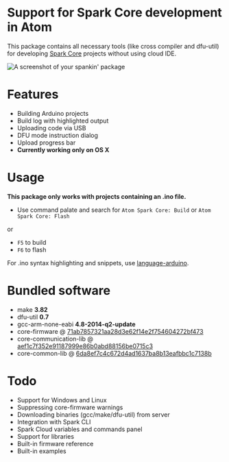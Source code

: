# Support for Spark Core development in Atom

This package contains all necessary tools (like cross compiler and dfu-util) for developing [Spark Core](http://spark.io/) projects without using cloud IDE.

![A screenshot of your spankin' package](http://cl.ly/image/2J142C1K0r0V/atom-spark-core.gif)

# Features

* Building Arduino projects
* Build log with highlighted output
* Uploading code via USB
* DFU mode instruction dialog
* Upload progress bar
* **Currently working only on OS X**

# Usage

**This package only works with projects containing an .ino file.**

* Use command palate and search for `Atom Spark Core: Build` or `Atom Spark Core: Flash`

or

* `F5` to build
* `F6` to flash

For .ino syntax highlighting and snippets, use [language-arduino](https://atom.io/packages/language-arduino).

# Bundled software

* make **3.82**
* dfu-util **0.7**
* gcc-arm-none-eabi **4.8-2014-q2-update**
* core-firmware @ [71ab7857321aa28d3e62f14e2f754604272bf473](https://github.com/spark/core-firmware/tree/71ab7857321aa28d3e62f14e2f754604272bf473)
* core-communication-lib @ [aef1c7f352e91187999e86b0abd88156be0715c3](https://github.com/spark/core-communication-lib/tree/aef1c7f352e91187999e86b0abd88156be0715c3)
* core-common-lib @ [6da8ef7c4c672d4ad1637ba8b13eafbbc1c7138b](https://github.com/spark/core-common-lib/tree/6da8ef7c4c672d4ad1637ba8b13eafbbc1c7138b)

# Todo

* Support for Windows and Linux
* Suppressing core-firmware warnings
* Downloading binaries (gcc/make/dfu-util) from server
* Integration with Spark CLI
* Spark Cloud variables and commands panel
* Support for libraries
* Built-in firmware reference
* Built-in examples
